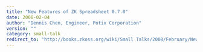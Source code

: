 ```yaml
---
title: "New Features of ZK Spreadsheet 0.7.0"
date: 2008-02-04
author: "Dennis Chen, Engineer, Potix Corporation"
version: ""
category: small-talk
redirect_to: "http://books.zkoss.org/wiki/Small Talks/2008/February/New Features of ZK Spreadsheet 0.7.0"
---
```

